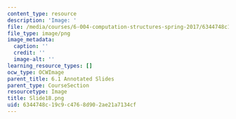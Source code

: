 ```yaml
---
content_type: resource
description: 'Image: '
file: /media/courses/6-004-computation-structures-spring-2017/6344748c19c9c4768d902ae21a7134cf_Slide18.png
file_type: image/png
image_metadata:
  caption: ''
  credit: ''
  image-alt: ''
learning_resource_types: []
ocw_type: OCWImage
parent_title: 6.1 Annotated Slides
parent_type: CourseSection
resourcetype: Image
title: Slide18.png
uid: 6344748c-19c9-c476-8d90-2ae21a7134cf
---
```

